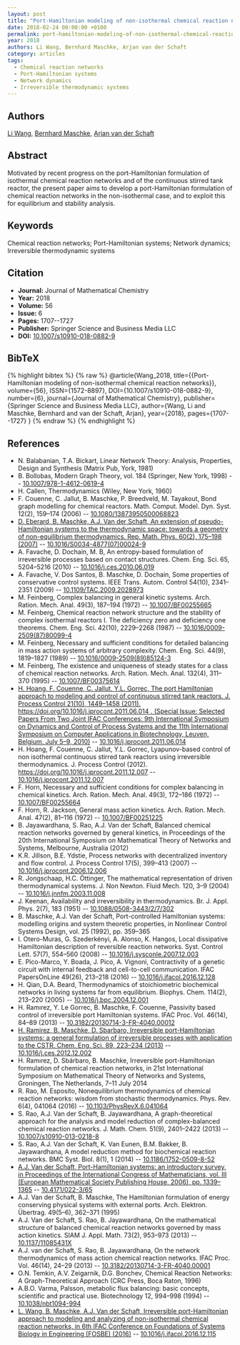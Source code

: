 ```yaml
---
layout: post
title: "Port-Hamiltonian modeling of non-isothermal chemical reaction networks"
date: 2018-02-24 00:00:00 +0100
permalink: port-hamiltonian-modeling-of-non-isothermal-chemical-reaction-networks
year: 2018
authors: Li Wang, Bernhard Maschke, Arjan van der Schaft
category: articles
tags:
  - Chemical reaction networks
  - Port-Hamiltonian systems
  - Network dynamics
  - Irreversible thermodynamic systems
---
```

 
## Authors
[Li Wang](authors/li_wang), [Bernhard Maschke](authors/bernhard_maschke), [Arjan van der Schaft](authors/arjan_van_der_schaft)
 
## Abstract
Motivated by recent progress on the port-Hamiltonian formulation of isothermal chemical reaction networks and of the continuous stirred tank reactor, the present paper aims to develop a port-Hamiltonian formulation of chemical reaction networks in the non-isothermal case, and to exploit this for equilibrium and stability analysis.
 
## Keywords
Chemical reaction networks; Port-Hamiltonian systems; Network dynamics; Irreversible thermodynamic systems
 
## Citation
- **Journal:** Journal of Mathematical Chemistry
- **Year:** 2018
- **Volume:** 56
- **Issue:** 6
- **Pages:** 1707--1727
- **Publisher:** Springer Science and Business Media LLC
- **DOI:** [10.1007/s10910-018-0882-9](https://doi.org/10.1007/s10910-018-0882-9)
 
## BibTeX
{% highlight bibtex %}
{% raw %}
@article{Wang_2018,
  title={{Port-Hamiltonian modeling of non-isothermal chemical reaction networks}},
  volume={56},
  ISSN={1572-8897},
  DOI={10.1007/s10910-018-0882-9},
  number={6},
  journal={Journal of Mathematical Chemistry},
  publisher={Springer Science and Business Media LLC},
  author={Wang, Li and Maschke, Bernhard and van der Schaft, Arjan},
  year={2018},
  pages={1707--1727}
}
{% endraw %}
{% endhighlight %}
 
## References
- N. Balabanian, T.A. Bickart, Linear Network Theory: Analysis, Properties, Design and Synthesis (Matrix Pub, York, 1981)
- B. Bollobas, Modern Graph Theory, vol. 184 (Springer, New York, 1998) -- [10.1007/978-1-4612-0619-4](https://doi.org/10.1007/978-1-4612-0619-4)
- H. Callen, Thermodynamics (Wiley, New York, 1960)
- F. Couenne, C. Jallut, B. Maschke, P. Breedveld, M. Tayakout, Bond graph modelling for chemical reactors. Math. Comput. Model. Dyn. Syst. 12(2), 159–174 (2006) -- [10.1080/13873950500068823](https://doi.org/10.1080/13873950500068823)
- [D. Eberard, B. Maschke, A.J. Van der Schaft, An extension of pseudo-Hamiltonian systems to the thermodynamic space: towards a geometry of non-equilibrium thermodynamics. Rep. Math. Phys. 60(2), 175–198 (2007)](an-extension-of-hamiltonian-systems-to-the-thermodynamic-phase-space-towards-a-geometry-of-nonreversible-processes) -- [10.1016/S0034-4877(07)00024-9](https://doi.org/10.1016/S0034-4877(07)00024-9)
- A. Favache, D. Dochain, M. B, An entropy-based formulation of irreversible processes based on contact structures. Chem. Eng. Sci. 65, 5204–5216 (2010) -- [10.1016/j.ces.2010.06.019](https://doi.org/10.1016/j.ces.2010.06.019)
- A. Favache, V. Dos Santos, B. Maschke, D. Dochain, Some properties of conservative control systems. IEEE Trans. Autom. Control 54(10), 2341–2351 (2009) -- [10.1109/TAC.2009.2028973](https://doi.org/10.1109/TAC.2009.2028973)
- M. Feinberg, Complex balancing in general kinetic systems. Arch. Ration. Mech. Anal. 49(3), 187–194 (1972) -- [10.1007/BF00255665](https://doi.org/10.1007/BF00255665)
- M. Feinberg, Chemical reaction network structure and the stability of complex isothermal reactors I. The deficiency zero and deficiency one theorems. Chem. Eng. Sci. 42(10), 2229–2268 (1987) -- [10.1016/0009-2509(87)80099-4](https://doi.org/10.1016/0009-2509(87)80099-4)
- M. Feinberg, Necessary and sufficient conditions for detailed balancing in mass action systems of arbitrary complexity. Chem. Eng. Sci. 44(9), 1819–1827 (1989) -- [10.1016/0009-2509(89)85124-3](https://doi.org/10.1016/0009-2509(89)85124-3)
- M. Feinberg, The existence and uniqueness of steady states for a class of chemical reaction networks. Arch. Ration. Mech. Anal. 132(4), 311–370 (1995) -- [10.1007/BF00375614](https://doi.org/10.1007/BF00375614)
- [H. Hoang, F. Couenne, C. Jallut, Y.L. Gorrec, The port Hamiltonian approach to modeling and control of continuous stirred tank reactors. J. Process Control 21(10), 1449–1458 (2011). https://doi.org/10.1016/j.jprocont.2011.06.014 . (Special Issue: Selected Papers From Two Joint IFAC Conferences: 9th International Symposium on Dynamics and Control of Process Systems and the 11th International Symposium on Computer Applications in Biotechnology, Leuven, Belgium, July 5–9, 2010)](the-port-hamiltonian-approach-to-modeling-and-control-of-continuous-stirred-tank-reactors) -- [10.1016/j.jprocont.2011.06.014](https://doi.org/10.1016/j.jprocont.2011.06.014)
- H. Hoang, F. Couenne, C. Jallut, Y.L. Gorrec, Lyapunov-based control of non isothermal continuous stirred tank reactors using irreversible thermodynamics. J. Process Control (2012). https://doi.org/10.1016/j.jprocont.2011.12.007 -- [10.1016/j.jprocont.2011.12.007](https://doi.org/10.1016/j.jprocont.2011.12.007)
- F. Horn, Necessary and sufficient conditions for complex balancing in chemical kinetics. Arch. Ration. Mech. Anal. 49(3), 172–186 (1972) -- [10.1007/BF00255664](https://doi.org/10.1007/BF00255664)
- F. Horn, R. Jackson, General mass action kinetics. Arch. Ration. Mech. Anal. 47(2), 81–116 (1972) -- [10.1007/BF00251225](https://doi.org/10.1007/BF00251225)
- B. Jayawardhana, S. Rao, A.J. Van der Schaft, Balanced chemical reaction networks governed by general kinetics, in Proceedings of the 20th International Symposium on Mathematical Theory of Networks and Systems, Melbourne, Australia (2012)
- K.R. Jillson, B.E. Ydstie, Process networks with decentralized inventory and flow control. J. Process Control 17(5), 399–413 (2007) -- [10.1016/j.jprocont.2006.12.006](https://doi.org/10.1016/j.jprocont.2006.12.006)
- R. Jongschaap, H.C. Öttinger, The mathematical representation of driven thermodynamical systems. J. Non Newton. Fluid Mech. 120, 3–9 (2004) -- [10.1016/j.jnnfm.2003.11.008](https://doi.org/10.1016/j.jnnfm.2003.11.008)
- J. Keenan, Availability and irreversibility in thermodynamics. Br. J. Appl. Phys. 2(7), 183 (1951) -- [10.1088/0508-3443/2/7/302](https://doi.org/10.1088/0508-3443/2/7/302)
- B. Maschke, A.J. Van der Schaft, Port-controlled Hamiltonian systems: modelling origins and system theoretic properties, in Nonlinear Control Systems Design, vol. 25 (1992), pp. 359–365
- I. Otero-Muras, G. Szederkényi, A. Alonso, K. Hangos, Local dissipative Hamiltonian description of reversible reaction networks. Syst. Control Lett. 57(7), 554–560 (2008) -- [10.1016/j.sysconle.2007.12.003](https://doi.org/10.1016/j.sysconle.2007.12.003)
- E. Pico-Marco, Y. Boada, J. Pico, A. Vignoni, Contractivity of a genetic circuit with internal feedback and cell-to-cell communication. IFAC PapersOnLine 49(26), 213–218 (2016) -- [10.1016/j.ifacol.2016.12.128](https://doi.org/10.1016/j.ifacol.2016.12.128)
- H. Qian, D.A. Beard, Thermodynamics of stoichiometric biochemical networks in living systems far from equilibrium. Biophys. Chem. 114(2), 213–220 (2005) -- [10.1016/j.bpc.2004.12.001](https://doi.org/10.1016/j.bpc.2004.12.001)
- H. Ramırez, Y. Le Gorrec, B. Maschke, F. Couenne, Passivity based control of irreversible port Hamiltonian systems. IFAC Proc. Vol. 46(14), 84–89 (2013) -- [10.3182/20130714-3-FR-4040.00012](https://doi.org/10.3182/20130714-3-FR-4040.00012)
- [H. Ramirez, B. Maschke, D. Sbarbaro, Irreversible port-Hamiltonian systems: a general formulation of irreversible processes with application to the CSTR. Chem. Eng. Sci. 89, 223–234 (2013)](irreversible-port-hamiltonian-systems-a-general-formulation-of-irreversible-processes-with-application-to-the-cstr) -- [10.1016/j.ces.2012.12.002](https://doi.org/10.1016/j.ces.2012.12.002)
- H. Ramırez, D. Sbárbaro, B. Maschke, Irreversible port-Hamiltonian formulation of chemical reaction networks, in 21st International Symposium on Mathematical Theory of Networks and Systems, Groningen, The Netherlands, 7–11 July 2014
- R. Rao, M. Esposito, Nonequilibrium thermodynamics of chemical reaction networks: wisdom from stochastic thermodynamics. Phys. Rev. 6(4), 041064 (2016) -- [10.1103/PhysRevX.6.041064](https://doi.org/10.1103/PhysRevX.6.041064)
- S. Rao, A.J. Van der Schaft, B. Jayawardhana, A graph-theoretical approach for the analysis and model reduction of complex-balanced chemical reaction networks. J. Math. Chem. 51(9), 2401–2422 (2013) -- [10.1007/s10910-013-0218-8](https://doi.org/10.1007/s10910-013-0218-8)
- S. Rao, A.J. Van der Schaft, K. Van Eunen, B.M. Bakker, B. Jayawardhana, A model reduction method for biochemical reaction networks. BMC Syst. Biol. 8(1), 1 (2014) -- [10.1186/1752-0509-8-52](https://doi.org/10.1186/1752-0509-8-52)
- [A.J. Van der Schaft, Port-Hamiltonian systems: an introductory survey, in Proceedings of the International Congress of Mathematicians, vol. III (European Mathematical Society Publishing House, 2006), pp. 1339–1365](port-hamiltonian-systems-an-introductory-survey) -- [10.4171/022-3/65](https://doi.org/10.4171/022-3/65)
- A.J. Van der Schaft, B. Maschke, The Hamiltonian formulation of energy conserving physical systems with external ports. Arch. Elektron. Übertrag. 49(5–6), 362–371 (1995)
- A.J. Van der Schaft, S. Rao, B. Jayawardhana, On the mathematical structure of balanced chemical reaction networks governed by mass action kinetics. SIAM J. Appl. Math. 73(2), 953–973 (2013) -- [10.1137/11085431X](https://doi.org/10.1137/11085431X)
- A.J. van der Schaft, S. Rao, B. Jayawardhana, On the network thermodynamics of mass action chemical reaction networks. IFAC Proc. Vol. 46(14), 24–29 (2013) -- [10.3182/20130714-3-FR-4040.00001](https://doi.org/10.3182/20130714-3-FR-4040.00001)
- O.N. Temkin, A.V. Zeigarnik, D.G. Bonchev, Chemical Reaction Networks: A Graph-Theoretical Approach (CRC Press, Boca Raton, 1996)
- A.B.O. Varma, Palsson, metabolic flux balancing: basic concepts, scientific and practical use. Biotechnology 12, 994–998 (1994) -- [10.1038/nbt1094-994](https://doi.org/10.1038/nbt1094-994)
- [L. Wang, B. Maschke, A.J. Van der Schaft, Irreversible port-Hamiltonian approach to modeling and analyzing of non-isothermal chemical reaction networks, in 6th IFAC Conference on Foundations of Systems Biology in Engineering (FOSBE) (2016)](irreversible-port-hamiltonian-approach-to-modeling-and-analyzing-of-non-isothermal-chemical-reaction-networks) -- [10.1016/j.ifacol.2016.12.115](https://doi.org/10.1016/j.ifacol.2016.12.115)

